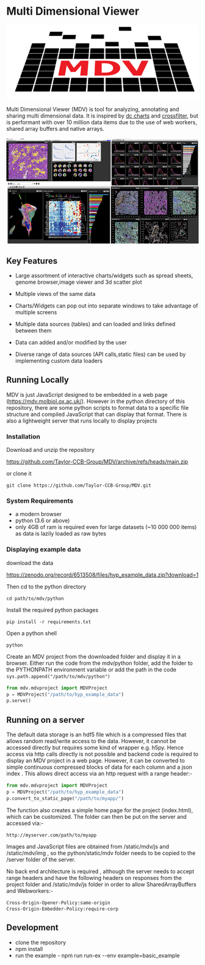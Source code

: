 # Multi Dimensional Viewer


![logo](images/mdv_logo.png)

Multi Dimensional Viewer (MDV) is tool for analyzing, annotating  and sharing multi dimensional data.  It is inspired by [dc charts](https://dc-js.github.io/dc.js/) and [crossfilter](https://square.github.io/crossfilter/), but is performant with over 10 million data items due to the use of web workers, shared array buffers and native arrays.  
&nbsp;
![summary](images/summary.png)

## Key Features

* Large assortment of interactive charts/widgets such as spread sheets, genome browser,image viewer and 3d scatter plot

* Multiple views of the same data 

* Charts/Widgets can pop out into separate windows to take advantage of multiple screens

* Multiple data sources (tables) and can loaded and links defined between them

* Data can added and/or modified by the user

* Diverse range of data sources (API calls,static files) can be used by implementing custom data loaders 




## Running Locally

MDV is just JavaScript designed to be embedded in a web page (https://mdv.molbiol.ox.ac.uk/). However in the python directory of this repository, there are some python scripts to format data to a specific file structure and compiled JavaScript that can display that format. There is also a lightweight server that runs locally to display projects

### Installation

Download and unzip the repository

https://github.com/Taylor-CCB-Group/MDV/archive/refs/heads/main.zip

or clone it
```
git clone https://github.com/Taylor-CCB-Group/MDV.git
```


### System Requirements

* a modern browser
* python (3.6 or above)
* only 4GB of ram is required even for large datasets (~10 000 000 items) as data is lazily loaded as raw bytes

### Displaying example data
download the  data

https://zenodo.org/record/6513508/files/hyp_example_data.zip?download=1

Then cd to the python directory
```
cd path/to/mdv/python
```

Install the required python packages
```
pip install -r requirements.txt
```

Open a python shell
```
python
```

Create an MDV project from the downloaded folder and display it in a browser. Either run the code from the mdv/python folder, add 
the folder to the PYTHONPATH environment variable or add the path in the code `sys.path.append("/path/to/mdv/python")`
```python
from mdv.mdvproject import MDVProject
p = MDVProject("/path/to/hyp_example_data")
p.serve()
```

## Running on a server


The default data storage is an hdf5 file which is a compressed files that allows random read/write access to the data. However, it cannot be accessed directly but requires some kind of wrapper e.g. h5py. Hence access via http calls directly is not possible and backend code is required to display an MDV project in a web page. However, it can be converted to simple continuous compressed blocks of data for each column and a json index . This allows direct access via an http request with a range header:-

```python
from mdv.mdvproject import MDVProject
p = MDVProject("/path/to/hyp_example_data")
p.convert_to_static_page("/path/to/myapp/")
```

The function also creates a simple home page for the project (index.html), which can be customized. The folder can then be put on the server and accessed via:-
```
http://myserver.com/path/to/myapp
```

Images and JavaScript files are obtained from /static/mdv/js and /static/mdv/img , so the python/static/mdv folder needs to be copied to the /server folder of the server. 


No back end architecture is required , although the server needs to accept range headers and have the following headers on responses from the project folder and /static/mdv/js folder in order to allow SharedArrayBuffers and Webworkers:-

```
Cross-Origin-Opener-Policy:same-origin
Cross-Origin-Embedder-Policy:require-corp
```


## Development

* clone the repository
* npm install
* run the example - npm run run-ex --env example=basic_example


